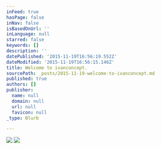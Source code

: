 ```yaml
---
inFeed: true
hasPage: false
inNav: false
isBasedOnUrl: ''
inLanguage: null
starred: false
keywords: []
description: ''
datePublished: '2015-11-19T16:56:19.552Z'
dateModified: '2015-11-19T16:56:15.146Z'
title: Welcome to ivanconcept.
sourcePath: _posts/2015-11-19-welcome-to-ivanconcept.md
published: true
authors: []
publisher:
  name: null
  domain: null
  url: null
  favicon: null
_type: Blurb

---
```

![](https://the-grid-user-content.s3-us-west-2.amazonaws.com/1e9f60e2-ecad-4c5f-bebd-29e121ca862a.png)
![](https://the-grid-user-content.s3-us-west-2.amazonaws.com/8e1c733a-db08-4c93-8dfa-fcf7fcbfa516.jpg)
